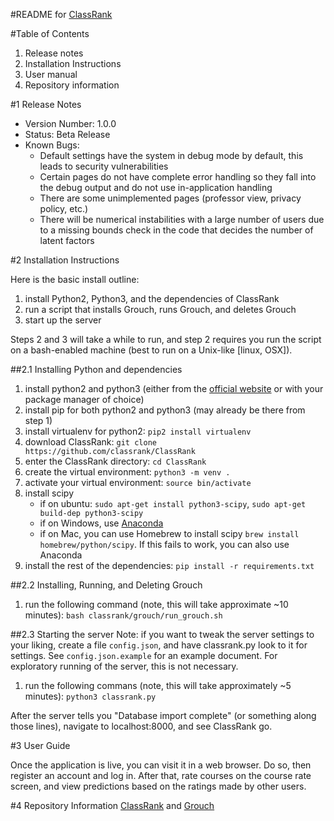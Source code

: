 #README for [ClassRank][0]

#Table of Contents

1. Release notes
2. Installation Instructions
3. User manual
4. Repository information

#1 Release Notes

 - Version Number: 1.0.0
 - Status: Beta Release
 - Known Bugs:
    - Default settings have the system in debug mode by default, this leads to
      security vulnerabilities 
    - Certain pages do not have complete error handling so they fall into
      the debug output and do not use in-application handling
    - There are some unimplemented pages (professor view, privacy policy, etc.)
    - There will be numerical instabilities with a large number of users due
      to a missing bounds check in the code that decides the number of latent
      factors


#2 Installation Instructions

Here is the basic install outline:

1. install Python2, Python3, and the dependencies of ClassRank
2. run a script that installs Grouch, runs Grouch, and deletes Grouch
3. start up the server

Steps 2 and 3 will take a while to run, and step 2 requires you run the
script on a bash-enabled machine (best to run on a Unix-like [linux, OSX]).

##2.1 Installing Python and dependencies

1. install python2 and python3 (either from the [official website][1] or with
   your package manager of choice)
2. install pip for both python2 and python3 (may already be there from step 1)
3. install virtualenv for python2: `pip2 install virtualenv`
4. download ClassRank: `git clone https://github.com/classrank/ClassRank`
5. enter the ClassRank directory: `cd ClassRank`
6. create the virtual environment: `python3 -m venv .`
7. activate your virtual environment: `source bin/activate`
8. install scipy
    - if on ubuntu: `sudo apt-get install python3-scipy`,
      `sudo apt-get build-dep python3-scipy`
    - if on Windows, use [Anaconda][2]
    - if on Mac, you can use Homebrew to install scipy
      `brew install homebrew/python/scipy`. If this fails to work, you can also
       use Anaconda
9. install the rest of the dependencies: `pip install -r requirements.txt`

##2.2 Installing, Running, and Deleting Grouch

1. run the following command (note, this will take approximate ~10 minutes):
   `bash classrank/grouch/run_grouch.sh`

##2.3 Starting the server
Note: if you want to tweak the server settings to your liking, create a file
`config.json`, and have classrank.py look to it for settings. See
`config.json.example` for an example document. For exploratory running of the
server, this is not necessary.

1. run the following commans (note, this will take approximately ~5 minutes):
   `python3 classrank.py`

After the server tells you "Database import complete" (or something along those
lines), navigate to localhost:8000, and see ClassRank go.

#3 User Guide

Once the application is live, you can visit it in a web browser. Do so, then
register an account and log in. After that, rate courses on the course rate
screen, and view predictions based on the ratings made by other users.

#4 Repository Information
[ClassRank](https://github.com/classrank/ClassRank) and
[Grouch](https://github.com/classrank/Grouch)

[0]: https://github.com/classrank/ClassRank
[1]: https://www.python.org
[2]: https://www.continuum.io/downloads
